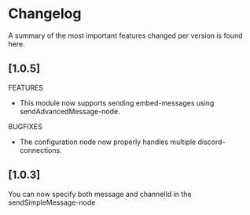 # Changelog
A summary of the most important features changed per version is found here.

## [1.0.5]
FEATURES
- This module now supports sending embed-messages using sendAdvancedMessage-node. 
 
BUGFIXES
- The configuration node now properly handles multiple discord-connections.

## [1.0.3]
You can now specify both message and channelId in the sendSimpleMessage-node